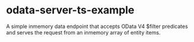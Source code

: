 # odata-server-ts-example

A simple inmemory data endpoint that accepts OData V4 $filter predicates and serves the request from an inmemory array of
entity items.

